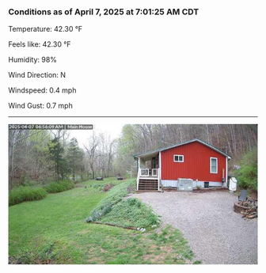 ### Conditions as of April 7, 2025 at 7:01:25 AM CDT 

Temperature: 42.30 &deg;F

Feels like: 42.30 &deg;F

Humidity: 98%

Wind Direction: N

Windspeed: 0.4 mph

Wind Gust: 0.7 mph

---

<img src="./images/latest.jpeg"/>

